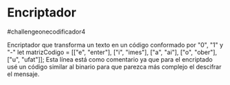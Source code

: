 # Encriptador
#challengeonecodificador4

Encriptador que transforma un texto en un código conformado por "0", "1" y "-"
let matrizCodigo = [["e", "enter"], ["i", "imes"], ["a", "ai"], ["o", "ober"], ["u", "ufat"]]; 
Esta línea está como comentario ya que para el encriptado usé un código similar al binario para que parezca más complejo el descifrar el mensaje.
